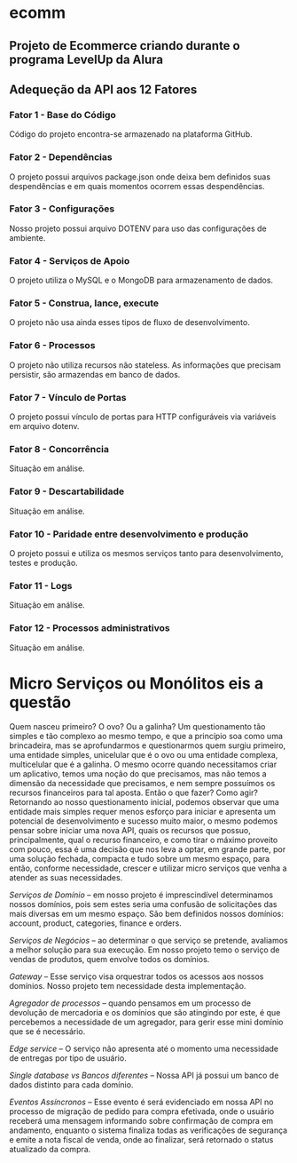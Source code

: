# ecomm

## Projeto de Ecommerce criando durante o programa LevelUp da Alura

## Adequeção da API aos 12 Fatores

### Fator 1 - Base do Código

Código do projeto encontra-se armazenado na plataforma GitHub.

### Fator 2 - Dependências

O projeto possui arquivos package.json onde deixa bem definidos suas despendências e em quais momentos ocorrem essas despendências.

### Fator 3 - Configurações

Nosso projeto possui arquivo DOTENV para uso das configurações de ambiente.

### Fator 4 - Serviços de Apoio

O projeto utiliza o MySQL e o MongoDB para armazenamento de dados.

### Fator 5 - Construa, lance, execute

O projeto não usa ainda esses tipos de fluxo de desenvolvimento.

### Fator 6 - Processos

O projeto não utiliza recursos não stateless. As informações que precisam persistir, são armazendas em banco de dados.

### Fator 7 - Vínculo de Portas

O projeto possui vínculo de portas para HTTP configuráveis via variáveis em arquivo dotenv.

### Fator 8 - Concorrência

Situação em análise.

### Fator 9 - Descartabilidade

Situação em análise.

### Fator 10 - Paridade entre desenvolvimento e produção

O projeto possui e utiliza os mesmos serviços tanto para desenvolvimento, testes e produção.

### Fator 11 - Logs

Situação em análise.

### Fator 12 - Processos administrativos

Situação em análise.

# Micro Serviços ou Monólitos eis a questão

Quem nasceu primeiro? O ovo? Ou a galinha? Um questionamento tão simples e tão complexo ao mesmo tempo, e que a princípio soa como uma brincadeira, mas se aprofundarmos e questionarmos quem surgiu primeiro, uma entidade simples, unicelular que é o ovo ou uma entidade complexa, multicelular que é a galinha. O mesmo ocorre quando necessitamos criar um aplicativo, temos uma noção do que precisamos, mas não temos a dimensão da necessidade que precisamos, e nem sempre possuímos os recursos financeiros para tal aposta.
Então o que fazer? Como agir? Retornando ao nosso questionamento inicial, podemos observar que uma entidade mais simples requer menos esforço para iniciar e apresenta um potencial de desenvolvimento e sucesso muito maior, o mesmo podemos pensar sobre iniciar uma nova API, quais os recursos que possuo, principalmente, qual o recurso financeiro, e como tirar o máximo proveito com pouco, essa é uma decisão que nos leva a optar, em grande parte, por uma solução fechada, compacta e tudo sobre um mesmo espaço, para então, conforme necessidade, crescer e utilizar micro serviços que venha a atender as suas necessidades.

*Serviços de Domínio* – em nosso projeto é imprescindível determinamos nossos domínios, pois sem estes seria uma confusão de solicitações das mais diversas em um mesmo espaço. São bem definidos nossos domínios: account, product, categories, finance e orders.

*Serviços de Negócios* – ao determinar o que serviço se pretende, avaliamos a melhor solução para sua execução. Em nosso projeto temo o serviço de vendas de produtos, quem envolve todos os domínios.

*Gateway* – Esse serviço visa orquestrar todos os acessos aos nossos domínios. Nosso projeto tem necessidade desta implementação.

*Agregador de processos* – quando pensamos em um processo de devolução de mercadoria e os domínios que são atingindo por este, é que percebemos a necessidade de um agregador, para gerir esse mini domínio que se é necessário.

*Edge service* – O serviço não apresenta até o momento uma necessidade de entregas por tipo de usuário.

*Single database vs Bancos diferentes* – Nossa API já possui um banco de dados distinto para cada domínio.

*Eventos Assíncronos* – Esse evento é será evidenciado em nossa API no processo de migração de pedido para compra efetivada, onde o usuário receberá uma mensagem informando sobre confirmação de compra em andamento, enquanto o sistema finaliza todas as verificações de segurança e emite a nota fiscal de venda, onde ao finalizar, será retornado o status atualizado da compra.
